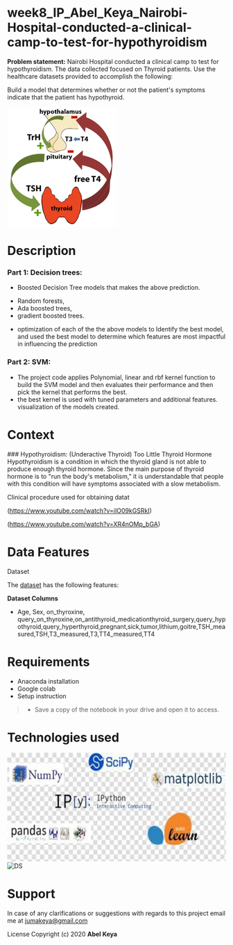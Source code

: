 # week8_IP_Abel_Keya_Nairobi-Hospital-conducted-a-clinical-camp-to-test-for-hypothyroidism

**Problem statement:** Nairobi Hospital conducted a clinical camp to test for hypothyroidism. The data collected focused on Thyroid patients. Use the healthcare datasets provided to accomplish the following:  

Build a model that determines whether or not the patient's symptoms indicate that the patient has hypothyroid.

<p alignment="center">
   <img src="thyroidfunction.gif" width="250" height="275" align="center">
  
  <img src="thyroidreg2..jpeg" width="0" height="0" align="center">
  </p>

# Description

### Part 1: Decision trees:

- Boosted Decision Tree models that makes the above prediction. 
* Random forests,
* Ada boosted trees,
* gradient boosted trees.
- optimization of each of the the above models to Identify the best model, and used the best model to determine which features are most impactful in influencing the prediction

### Part 2: SVM:

- The project code applies Polynomial, linear and rbf kernel function to build the SVM model and then evaluates their performance and then  pick the kernel that performs the best. 
- the best kernel is  used with tuned parameters and  additional features. 
visualization of  the models created. 

# Context
<p>
### Hypothyroidism: (Underactive Thyroid) Too Little Thyroid Hormone
Hypothyroidism is a condition in which the thyroid gland is not able to produce enough thyroid hormone. Since the main purpose of thyroid hormone is to "run the body's metabolism," it is understandable that people with this condition will have symptoms associated with a slow metabolism.
   </p>
   Clinical procedure used for obtaining datat
 
 (https://www.youtube.com/watch?v=iIO09kGSRkI)
  
 (https://www.youtube.com/watch?v=XR4nOMp_bGA)

# Data Features
Dataset

The [dataset](https://github.com/abel-keya/week8_IP_Abel_Keya_Nairobi-Hospital-conducted-a-clinical-camp-to-test-for-hypothyroidism/blob/master/hypothyroid.csv) has the following features:

**Dataset Columns**
* Age, Sex, on_thyroxine, query_on_thyroxine,on_antithyroid_medicationthyroid_surgery,query_hypothyroid,query_hyperthyroid,pregnant,sick,tumor,lithium,goitre,TSH_measured,TSH,T3_measured,T3,TT4_measured,TT4

# Requirements
* Anaconda installation
* Google colab
* Setup instruction
> * Save a copy of the notebook in your drive and open it to access.
# Technologies used
<p>
  <img src="tech4.jpg" width="850" height="250" align="center" alt="DS" title="Requirements" />
  <img src="tech1..png" width="0" height="0" align="center" alt="DS" title="Requirements" />
</p>

# Support
In case of any clarifications or suggestions with regards to this project email me at jumakeya@gmail.com

License
Copyright (c) 2020 **Abel Keya**
